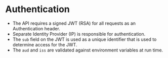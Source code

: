 # Authentication
- The API requires a signed JWT (RSA) for all requests as an Authentication header.
- Separate Identity Provider (IP) is responsible for authentication.
- The `sub` field on the JWT is used as a unique identifier that is used to determine access for the JWT.
- The `aud` and `iss` are validated against environment variables at run time.
